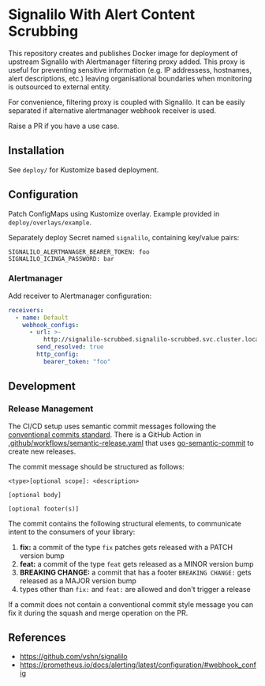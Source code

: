 # Signalilo With Alert Content Scrubbing

This repository creates and publishes Docker image for deployment of upstream Signalilo with Alertmanager filtering proxy added.
This proxy is useful for preventing sensitive information (e.g. IP addressess, hostnames, alert descriptions, etc.) leaving organisational boundaries when monitoring is outsourced to external entity.

For convenience, filtering proxy is coupled with Signalilo. It can be easily separated if alternative alertmanager webhook receiver is used.

Raise a PR if you have a use case.


## Installation

See `deploy/` for Kustomize based deployment.

## Configuration

Patch ConfigMaps using Kustomize overlay. Example provided in `deploy/overlays/example`.

Separately deploy Secret named `signalilo`, containing key/value pairs:

```
SIGNALILO_ALERTMANAGER_BEARER_TOKEN: foo
SIGNALILO_ICINGA_PASSWORD: bar
```

### Alertmanager

Add receiver to Alertmanager configuration:

```yaml
receivers:
  - name: Default
    webhook_configs:
      - url: >-
          http://signalilo-scrubbed.signalilo-scrubbed.svc.cluster.local:8080/webhook
        send_resolved: true
        http_config:
          bearer_token: "foo"
```

## Development

### Release Management

The CI/CD setup uses semantic commit messages following the
[conventional commits standard](https://www.conventionalcommits.org/en/v1.0.0/).
There is a GitHub Action in [.github/workflows/semantic-release.yaml](./.github/workflows/semantic-release.yaml)
that uses [go-semantic-commit](https://go-semantic-release.xyz/) to create new releases.

The commit message should be structured as follows:

```console
<type>[optional scope]: <description>

[optional body]

[optional footer(s)]
```

The commit contains the following structural elements, to communicate intent to the consumers of your library:

1. **fix:** a commit of the type `fix` patches gets released with a PATCH version bump
1. **feat:** a commit of the type `feat` gets released as a MINOR version bump
1. **BREAKING CHANGE:** a commit that has a footer `BREAKING CHANGE:` gets released as a MAJOR version bump
1. types other than `fix:` and `feat:` are allowed and don't trigger a release

If a commit does not contain a conventional commit style message you can fix
it during the squash and merge operation on the PR.

## References

* https://github.com/vshn/signalilo
* https://prometheus.io/docs/alerting/latest/configuration/#webhook_config